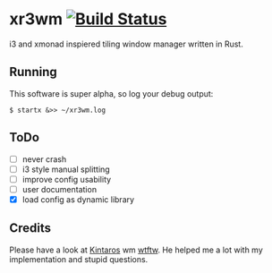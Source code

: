 # xr3wm [![Build Status](https://travis-ci.org/tsurai/xr3wm.svg?branch=master)](https://travis-ci.org/tsurai/xr3wm)

i3 and xmonad inspiered tiling window manager written in Rust.

## Running

This software is super alpha, so log your debug output:

```
$ startx &>> ~/xr3wm.log
```

## ToDo

- [ ] never crash
- [ ] i3 style manual splitting
- [ ] improve config usability
- [ ] user documentation
- [x] load config as dynamic library

## Credits

Please have a look at [Kintaros](https://github.com/Kintaro) wm [wtftw](https://github.com/Kintaro/wtftw). He helped me a lot with my implementation and stupid questions.
